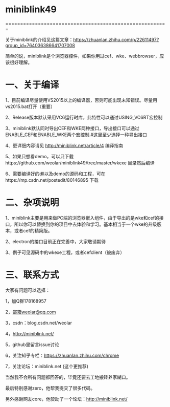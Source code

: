 # miniblink49
=======================================================

关于miniblink的介绍见这篇文章：https://zhuanlan.zhihu.com/p/22611497?group_id=764036386641707008


简单的说，miniblink是个浏览器控件，如果你用过cef、wke、webbrowser，应该很好理解。

一、关于编译
========================================================
1、目前编译尽量使用VS2015以上的编译器，否则可能出现未知错误。尽量用vs2015.bat打开（重要）

2、Release版本默认采用VC6运行时库，此特性可以通过USING_VC6RT宏控制

3、miniblink默认同时导出CEF和WKE两种接口，导出接口可以通过ENABLE_CEF和ENABLE_WKE两个宏控制.#这里至少选择一种导出接口

4、更详细内容请见 http://miniblink.net/article/4 编译指南

5、如果只想看demo，可以只下载https://github.com/weolar/miniblink49/tree/master/wkexe 目录然后编译

6、需要编译好的dll以及demo的源码和工程，可在https://mp.csdn.net/postedit/80146895 下载

二、杂项说明
========================================================
1、miniblink主要是用来做PC端的浏览器嵌入组件，由于导出的是wke和cef的接口，所以你可以替换到你的项目中去体验和学习。基本相当于一个wke的升级版本，或者cef的精简版。

2、electron的接口目前正在完善中，大家敬请期待

3、例子可见源码中的wkexe工程，或者cefclient（被废弃）

三、联系方式
========================================================
大家有问题可以选择：

1，加Q群178168957

2，邮箱weolar@qq.com

3，csdn：blog.csdn.net/weolar

4，http://miniblink.net/

5，github里留言issue讨论

6，关注知乎专栏：https://zhuanlan.zhihu.com/chrome

7，关注论坛：miniblink.net  (这个更推荐)

当然我不会所有问题都回答的，毕竟还要去工地搬砖养家糊口。

最后特别感谢zero，他帮我提交了很多代码。

另外感谢网友core，他赞助了一个论坛：http://miniblink.net/
